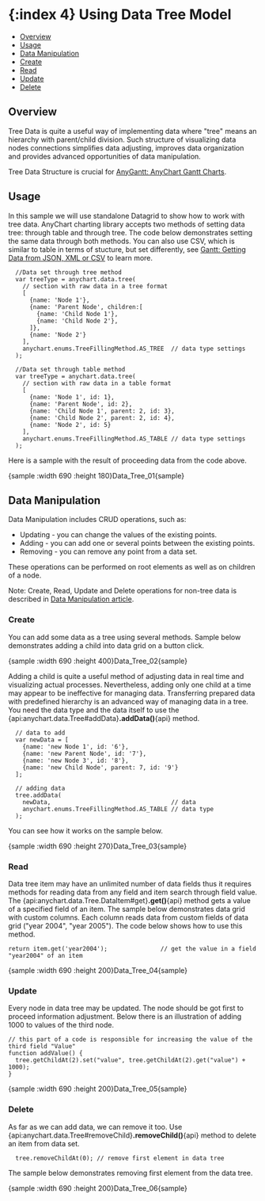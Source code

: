 {:index 4}
Using Data Tree Model
===============

* [Overview](#overview)
* [Usage](#usage)
* [Data Manipulation](#data_manipulation)
 * [Create](#create)
 * [Read](#read)
 * [Update](#update)
 * [Delete](#delete)


## Overview

Tree Data is quite a useful way of implementing data where "tree" means an hierarchy with parent/child division. Such structure of visualizing data nodes connections simplifies data adjusting, improves data organization and provides advanced opportunities of data manipulation.

Tree Data Structure is crucial for [AnyGantt: AnyChart Gantt Charts](../Gantt_Chart/Quick_Start).

## Usage

In this sample we will use standalone Datagrid to show how to work with tree data. AnyChart charting library accepts two methods of setting data tree: through table and through tree.  The code below demonstrates setting the same data through both methods. You can also use CSV, which is similar to table in terms of stucture, but set differently, see [Gantt: Getting Data from JSON, XML or CSV](../Gantt_Chart/Data_from_JSON,_XML,_CSV#csv) to learn more.

```
  //Data set through tree method
  var treeType = anychart.data.tree(
    // section with raw data in a tree format
    [
      {name: 'Node 1'},
      {name: 'Parent Node', children:[
        {name: 'Child Node 1'},
        {name: 'Child Node 2'},
      ]},
      {name: 'Node 2'}
    ],
    anychart.enums.TreeFillingMethod.AS_TREE  // data type settings
  );

  //Data set through table method
  var treeType = anychart.data.tree(
    // section with raw data in a table format
    [
      {name: 'Node 1', id: 1},
      {name: 'Parent Node', id: 2},
      {name: 'Child Node 1', parent: 2, id: 3},
      {name: 'Child Node 2', parent: 2, id: 4},
      {name: 'Node 2', id: 5}
    ],
    anychart.enums.TreeFillingMethod.AS_TABLE // data type settings
  );
```

Here is a sample with the result of proceeding data from the code above.

{sample :width 690 :height 180}Data\_Tree\_01{sample}

## Data Manipulation

Data Manipulation includes CRUD operations, such as:


 * Updating - you can change the values of the existing points.
 * Adding - you can add one or several points between the existing points.
 * Removing - you can remove any point from a data set.


These operations can be performed on root elements as well as on children of a node. 

Note: Create, Read, Update and Delete operations for non-tree data is described in [Data Manipulation article](Data_Manipulation).

### Create

You can add some data as a tree using several methods. Sample below demonstrates adding a child into data grid on a button click.

{sample :width 690 :height 400}Data\_Tree\_02{sample}

Adding a child is quite a useful method of adjusting data in real time and visualizing actual processes.
Nevertheless, adding only one child at a time may appear to be ineffective for managing data. Transferring prepared
data with predefined hierarchy is an advanced way of managing data in a tree.  You need the data type and the data itself to use the {api:anychart.data.Tree#addData}**.addData()**{api} method.

```
  // data to add
  var newData = [
    {name: 'new Node 1', id: '6'},
    {name: 'new Parent Node', id: '7'},
    {name: 'new Node 3', id: '8'},
    {name: 'new Child Node', parent: 7, id: '9'}
  ];

  // adding data
  tree.addData(
    newData,                                  // data
    anychart.enums.TreeFillingMethod.AS_TABLE // data type
  );
```

You can see how it works on the sample below.

{sample :width 690 :height 270}Data\_Tree\_03{sample}

### Read

Data tree item may have an unlimited number of data fields thus it requires methods for reading data from any field and item search through field value. The {api:anychart.data.Tree.DataItem#get}**.get()**{api} method gets a value of a specified field of an item. The sample below demonstrates data grid with custom columns. Each column reads data from custom fields of data grid ("year 2004", "year 2005"). The code below shows how to use this method.

```
return item.get('year2004');               // get the value in a field "year2004" of an item
```

{sample :width 690 :height 200}Data\_Tree\_04{sample}

### Update

Every node in data tree may be updated. The node should be got first to proceed information adjustment. Below there is an illustration of adding 1000 to values of the third node.

```
// this part of a code is responsible for increasing the value of the third field "Value"
function addValue() {
  tree.getChildAt(2).set("value", tree.getChildAt(2).get("value") + 1000);
}
```

{sample :width 690 :height 200}Data\_Tree\_05{sample}


### Delete

As far as we can add data, we can remove it too. Use {api:anychart.data.Tree#removeChild}**.removeChild()**{api} method to delete an item from data set.

```
  tree.removeChildAt(0); // remove first element in data tree
```

The sample below demonstrates removing first element from the data tree.

{sample :width 690 :height 200}Data\_Tree\_06{sample}
